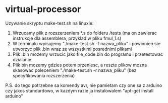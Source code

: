 # virtual-processor

Uzywanie skryptu make-test.sh na linuxie:
1. Wrzucamy plik z rozszerzeniem *.s do folderu /tests (ma on zawierac instrukcje dla assemblera, przyklad w pliku fmul_1.s)
2. W terminalu wpisujemy "./make-test.sh -f nazwa_pliku" i powinnien sie utworzyc plik .bin wraz ze wszystkimi posrednimi plikami
3. Plik .bin mozemy wrzucic jako file_code.bin do programu i przetestowac dzialanie
4. Plik bin mozemy gdzies potem przeniesc, a reszte plikow mozna skasowac poleceniem "./make-test.sh -r nazwa_pliku" (bez specyfikowania rozszerzenia)

P.S. do tego potrzebne sa komendy avr, nie pamietam czy one sa z arduino czy jakos standardowo, w kazdym razie ja instalowalem "apt-get install arduino"
